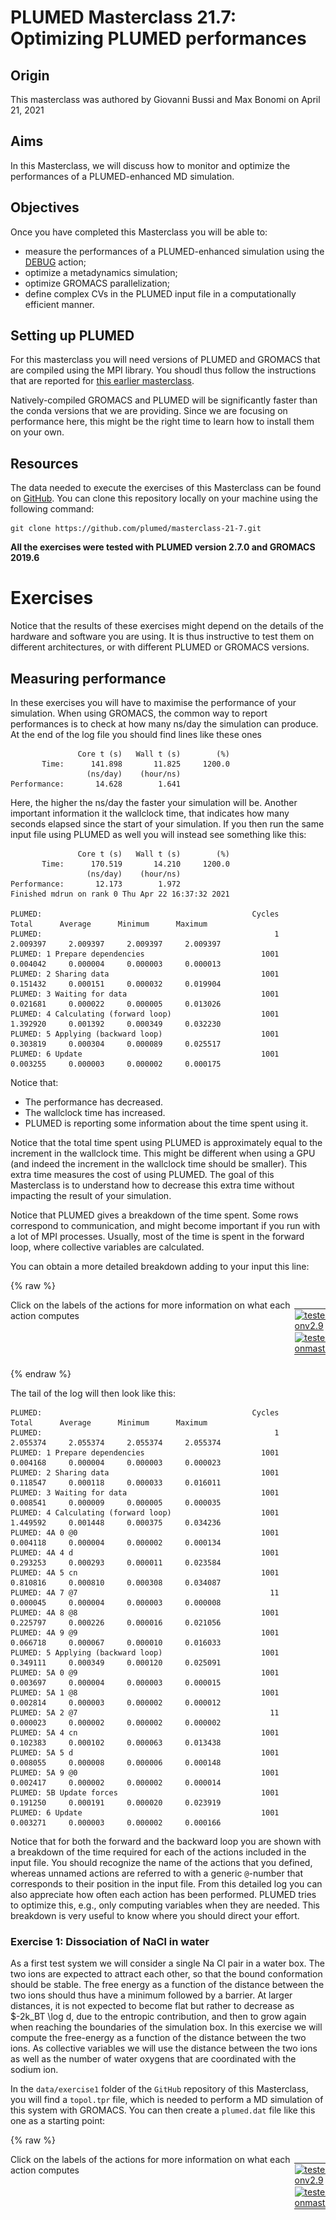 # PLUMED Masterclass 21.7: Optimizing PLUMED performances

## Origin

This masterclass was authored by Giovanni Bussi and Max Bonomi on April 21, 2021

## Aims

In this Masterclass, we will discuss how to monitor and optimize the performances of a PLUMED-enhanced MD simulation. 

## Objectives

Once you have completed this Masterclass you will be able to:

- measure the performances of a PLUMED-enhanced simulation using the [DEBUG](https://www.plumed.org/doc-v2.8/user-doc/html/_d_e_b_u_g.html) action;
- optimize a metadynamics simulation;
- optimize GROMACS parallelization;
- define complex CVs in the PLUMED input file in a computationally efficient manner.
 
## Setting up PLUMED

For this masterclass you will need versions of PLUMED and GROMACS that are compiled using the MPI library.  You shoudl thus follow the instructions that are reported for [this earlier masterclass](../../../21/005/data/NAVIGATION.html).

Natively-compiled GROMACS and PLUMED will be significantly faster than the conda versions that we are providing.  Since we are focusing on performance here, this might be the right time to learn how to install them on your own.

## Resources

The data needed to execute the exercises of this Masterclass can be found on [GitHub](https://github.com/plumed/masterclass-21-7).  You can clone this repository locally on your machine using the following command:

````
git clone https://github.com/plumed/masterclass-21-7.git
````

__All the exercises were tested with PLUMED version 2.7.0 and GROMACS 2019.6__

# Exercises

Notice that the results of these exercises might depend on the details of the hardware and software you are using.  It is thus instructive to test them on different architectures, or with different PLUMED or GROMACS versions.

## Measuring performance

In these exercises you will have to maximise the performance of your simulation. When using GROMACS, the common
way to report performances is to check at how many ns/day the simulation can produce.
At the end of the log file you should find lines like these ones

````
               Core t (s)   Wall t (s)        (%)
       Time:      141.898       11.825     1200.0
                 (ns/day)    (hour/ns)
Performance:       14.628        1.641
````

Here, the higher the ns/day the faster your simulation will be.  Another important information it the wallclock time, that indicates how many seconds elapsed since the start of your simulation.  If you then run the same input file using PLUMED as well you will instead see something like this:

````
               Core t (s)   Wall t (s)        (%)
       Time:      170.519       14.210     1200.0
                 (ns/day)    (hour/ns)
Performance:       12.173        1.972
Finished mdrun on rank 0 Thu Apr 22 16:37:32 2021

PLUMED:                                               Cycles        Total      Average      Minimum      Maximum
PLUMED:                                                    1     2.009397     2.009397     2.009397     2.009397
PLUMED: 1 Prepare dependencies                          1001     0.004042     0.000004     0.000003     0.000013
PLUMED: 2 Sharing data                                  1001     0.151432     0.000151     0.000032     0.019904
PLUMED: 3 Waiting for data                              1001     0.021681     0.000022     0.000005     0.013026
PLUMED: 4 Calculating (forward loop)                    1001     1.392920     0.001392     0.000349     0.032230
PLUMED: 5 Applying (backward loop)                      1001     0.303819     0.000304     0.000089     0.025517
PLUMED: 6 Update                                        1001     0.003255     0.000003     0.000002     0.000175 
````

Notice that:
- The performance has decreased.
- The wallclock time has increased.
- PLUMED is reporting some information about the time spent using it.

Notice that the total time spent using PLUMED is approximately equal to the increment in the wallclock time.  This might be different when using a GPU (and indeed the increment in the wallclock time should be smaller).  This extra time measures the cost of using PLUMED. The goal of this Masterclass is to understand how to decrease this extra time without impacting the result of your simulation.

Notice that PLUMED gives a breakdown of the time spent. Some rows correspond to communication, and might become important if you run with a lot of MPI processes. Usually, most of the time is spent in the forward loop, where collective variables are calculated.

You can obtain a more detailed breakdown adding to your input this line:

{% raw %}
<div style="width: 100%; float:left">
<div style="width: 90%; float:left" id="value_details_INSTRUCTIONS.md_working_1.dat"> Click on the labels of the actions for more information on what each action computes </div>
<div style="width: 10%; float:left"><table><tr><td style="padding:1px"><a href="INSTRUCTIONS.md_working_1.dat.plumed.stderr"><img src="https://img.shields.io/badge/v2.9-passing-green.svg" alt="tested onv2.9" /></a></td></tr><tr><td style="padding:1px"><a href="INSTRUCTIONS.md_working_1.dat.plumed_master.stderr"><img src="https://img.shields.io/badge/master-passing-green.svg" alt="tested onmaster" /></a></td></tr></table></div></div>
<pre style="width=97%;">
<div class="tooltip" style="color:green">DEBUG<div class="right">Set some debug options. <a href="https://www.plumed.org/doc-master/user-doc/html/_d_e_b_u_g.html" style="color:green">More details</a><i></i></div></div> <div class="tooltip">DETAILED_TIMERS<div class="right"> switch on detailed timers<i></i></div></div>
</pre>
 {% endraw %} 

The tail of the log will then look like this:

````
PLUMED:                                               Cycles        Total      Average      Minimum      Maximum
PLUMED:                                                    1     2.055374     2.055374     2.055374     2.055374
PLUMED: 1 Prepare dependencies                          1001     0.004168     0.000004     0.000003     0.000023
PLUMED: 2 Sharing data                                  1001     0.118547     0.000118     0.000033     0.016011
PLUMED: 3 Waiting for data                              1001     0.008541     0.000009     0.000005     0.000035
PLUMED: 4 Calculating (forward loop)                    1001     1.449592     0.001448     0.000375     0.034236
PLUMED: 4A 0 @0                                         1001     0.004118     0.000004     0.000002     0.000134
PLUMED: 4A 4 d                                          1001     0.293253     0.000293     0.000011     0.023584
PLUMED: 4A 5 cn                                         1001     0.810816     0.000810     0.000308     0.034087
PLUMED: 4A 7 @7                                           11     0.000045     0.000004     0.000003     0.000008
PLUMED: 4A 8 @8                                         1001     0.225797     0.000226     0.000016     0.021056
PLUMED: 4A 9 @9                                         1001     0.066718     0.000067     0.000010     0.016033
PLUMED: 5 Applying (backward loop)                      1001     0.349111     0.000349     0.000120     0.025091
PLUMED: 5A 0 @9                                         1001     0.003697     0.000004     0.000003     0.000015
PLUMED: 5A 1 @8                                         1001     0.002814     0.000003     0.000002     0.000012
PLUMED: 5A 2 @7                                           11     0.000023     0.000002     0.000002     0.000002 
PLUMED: 5A 4 cn                                         1001     0.102383     0.000102     0.000063     0.013438
PLUMED: 5A 5 d                                          1001     0.008055     0.000008     0.000006     0.000148
PLUMED: 5A 9 @0                                         1001     0.002417     0.000002     0.000002     0.000014
PLUMED: 5B Update forces                                1001     0.191250     0.000191     0.000020     0.023919
PLUMED: 6 Update                                        1001     0.003271     0.000003     0.000002     0.000166
````

Notice that for both the forward and the backward loop you are shown with a breakdown of the time required for each of the actions included in the input file. You should recognize the name of the actions that you defined, whereas unnamed actions are referred to with a generic `@`-number that corresponds to their position in the input file.  From this detailed log you can also appreciate how often each action has been performed.  PLUMED tries to optimize this, e.g., only computing variables when they are needed.  This breakdown is very useful to know where you should direct your effort.

### Exercise 1: Dissociation of NaCl in water

As a first test system we will consider a single Na Cl pair in a water box.  The two ions are expected to attract each other, so that the bound conformation should be stable.  The free energy as a function of the distance between the two ions should thus have a minimum followed by a barrier. At larger distances, it is not expected to become flat but rather to decrease as $-2k_BT \log d, due to the entropic contribution, and then to grow again when reaching the boundaries of the simulation box.  In this exercise we will compute the free-energy as a function of the distance between the two ions.  As collective variables we will use the distance between the two ions as well as the number of water oxygens that are coordinated with the sodium ion.

In the `data/exercise1` folder of the `GitHub` repository of this Masterclass, you will find a `topol.tpr` file, which is needed to perform a MD simulation of this system with GROMACS.  You can then create a `plumed.dat` file like this one as a starting point:

{% raw %}
<div style="width: 100%; float:left">
<div style="width: 90%; float:left" id="value_details_INSTRUCTIONS.md_working_2.dat"> Click on the labels of the actions for more information on what each action computes </div>
<div style="width: 10%; float:left"><table><tr><td style="padding:1px"><a href="INSTRUCTIONS.md_working_2.dat.plumed.stderr"><img src="https://img.shields.io/badge/v2.9-passing-green.svg" alt="tested onv2.9" /></a></td></tr><tr><td style="padding:1px"><a href="INSTRUCTIONS.md_working_2.dat.plumed_master.stderr"><img src="https://img.shields.io/badge/master-passing-green.svg" alt="tested onmaster" /></a></td></tr></table></div></div>
<pre style="width=97%;">
<div class="tooltip" style="color:blue"># vim:ft=plumed<div class="right">Enables syntax highlighting for PLUMED files in vim. See <a href="https://www.plumed.org/doc-master/user-doc/html/_vim_syntax.html">here for more details. </a><i></i></div></div>
<b name="INSTRUCTIONS.md_working_2.datNA" onclick='showPath("INSTRUCTIONS.md_working_2.dat","INSTRUCTIONS.md_working_2.datNA","INSTRUCTIONS.md_working_2.datNA","violet")'>NA</b><span style="display:none;" id="INSTRUCTIONS.md_working_2.datNA">The GROUP action with label <b>NA</b> calculates the following quantities:<table  align="center" frame="void" width="95%" cellpadding="5%"><tr><td width="5%"><b> Quantity </b>  </td><td width="5%"><b> Type </b>  </td><td><b> Description </b> </td></tr><tr><td width="5%">NA</td><td width="5%"><font color="violet">atoms</font></td><td>indices of atoms specified in GROUP</td></tr></table></span>: <div class="tooltip" style="color:green">GROUP<div class="right">Define a group of atoms so that a particular list of atoms can be referenced with a single label in definitions of CVs or virtual atoms. <a href="https://www.plumed.org/doc-master/user-doc/html/_g_r_o_u_p.html" style="color:green">More details</a><i></i></div></div> <div class="tooltip">ATOMS<div class="right">the numerical indexes for the set of atoms in the group<i></i></div></div>=1
<b name="INSTRUCTIONS.md_working_2.datCL" onclick='showPath("INSTRUCTIONS.md_working_2.dat","INSTRUCTIONS.md_working_2.datCL","INSTRUCTIONS.md_working_2.datCL","violet")'>CL</b><span style="display:none;" id="INSTRUCTIONS.md_working_2.datCL">The GROUP action with label <b>CL</b> calculates the following quantities:<table  align="center" frame="void" width="95%" cellpadding="5%"><tr><td width="5%"><b> Quantity </b>  </td><td width="5%"><b> Type </b>  </td><td><b> Description </b> </td></tr><tr><td width="5%">CL</td><td width="5%"><font color="violet">atoms</font></td><td>indices of atoms specified in GROUP</td></tr></table></span>: <div class="tooltip" style="color:green">GROUP<div class="right">Define a group of atoms so that a particular list of atoms can be referenced with a single label in definitions of CVs or virtual atoms. <a href="https://www.plumed.org/doc-master/user-doc/html/_g_r_o_u_p.html" style="color:green">More details</a><i></i></div></div> <div class="tooltip">ATOMS<div class="right">the numerical indexes for the set of atoms in the group<i></i></div></div>=2
<b name="INSTRUCTIONS.md_working_2.datWAT" onclick='showPath("INSTRUCTIONS.md_working_2.dat","INSTRUCTIONS.md_working_2.datWAT","INSTRUCTIONS.md_working_2.datWAT","violet")'>WAT</b><span style="display:none;" id="INSTRUCTIONS.md_working_2.datWAT">The GROUP action with label <b>WAT</b> calculates the following quantities:<table  align="center" frame="void" width="95%" cellpadding="5%"><tr><td width="5%"><b> Quantity </b>  </td><td width="5%"><b> Type </b>  </td><td><b> Description </b> </td></tr><tr><td width="5%">WAT</td><td width="5%"><font color="violet">atoms</font></td><td>indices of atoms specified in GROUP</td></tr></table></span>: <div class="tooltip" style="color:green">GROUP<div class="right">Define a group of atoms so that a particular list of atoms can be referenced with a single label in definitions of CVs or virtual atoms. <a href="https://www.plumed.org/doc-master/user-doc/html/_g_r_o_u_p.html" style="color:green">More details</a><i></i></div></div> <div class="tooltip">ATOMS<div class="right">the numerical indexes for the set of atoms in the group<i></i></div></div>=3-8544:3
<b name="INSTRUCTIONS.md_working_2.datd" onclick='showPath("INSTRUCTIONS.md_working_2.dat","INSTRUCTIONS.md_working_2.datd","INSTRUCTIONS.md_working_2.datd","black")'>d</b><span style="display:none;" id="INSTRUCTIONS.md_working_2.datd">The DISTANCE action with label <b>d</b> calculates the following quantities:<table  align="center" frame="void" width="95%" cellpadding="5%"><tr><td width="5%"><b> Quantity </b>  </td><td width="5%"><b> Type </b>  </td><td><b> Description </b> </td></tr><tr><td width="5%">d</td><td width="5%"><font color="black">scalar</font></td><td>the DISTANCE between this pair of atoms</td></tr></table></span>: <div class="tooltip" style="color:green">DISTANCE<div class="right">Calculate the distance between a pair of atoms. <a href="https://www.plumed.org/doc-master/user-doc/html/_d_i_s_t_a_n_c_e.html" style="color:green">More details</a><i></i></div></div> <div class="tooltip">ATOMS<div class="right">the pair of atom that we are calculating the distance between<i></i></div></div>=<b name="INSTRUCTIONS.md_working_2.datNA">NA</b>,<b name="INSTRUCTIONS.md_working_2.datCL">CL</b>
<span id="INSTRUCTIONS.md_working_2.datdefcn_short"><b name="INSTRUCTIONS.md_working_2.datcn" onclick='showPath("INSTRUCTIONS.md_working_2.dat","INSTRUCTIONS.md_working_2.datcn","INSTRUCTIONS.md_working_2.datcn","black")'>cn</b><span style="display:none;" id="INSTRUCTIONS.md_working_2.datcn">The COORDINATION action with label <b>cn</b> calculates the following quantities:<table  align="center" frame="void" width="95%" cellpadding="5%"><tr><td width="5%"><b> Quantity </b>  </td><td width="5%"><b> Type </b>  </td><td><b> Description </b> </td></tr><tr><td width="5%">cn</td><td width="5%"><font color="black">scalar</font></td><td>the value of the coordination</td></tr></table></span>: <div class="tooltip" style="color:green">COORDINATION<div class="right">Calculate coordination numbers. This action has <a class="toggler" href='javascript:;' onclick='toggleDisplay("INSTRUCTIONS.md_working_2.datdefcn");'>hidden defaults</a>. <a href="https://www.plumed.org/doc-master/user-doc/html/_c_o_o_r_d_i_n_a_t_i_o_n.html">More details</a><i></i></div></div> <div class="tooltip">GROUPA<div class="right">First list of atoms<i></i></div></div>=1 <div class="tooltip">GROUPB<div class="right">Second list of atoms (if empty, N*(N-1)/2 pairs in GROUPA are counted)<i></i></div></div>=<b name="INSTRUCTIONS.md_working_2.datWAT">WAT</b> <div class="tooltip">R_0<div class="right">The r_0 parameter of the switching function<i></i></div></div>=0.3
</span><span id="INSTRUCTIONS.md_working_2.datdefcn_long" style="display:none;"><b name="INSTRUCTIONS.md_working_2.datcn" onclick='showPath("INSTRUCTIONS.md_working_2.dat","INSTRUCTIONS.md_working_2.datcn","INSTRUCTIONS.md_working_2.datcn","black")'>cn</b>: <div class="tooltip" style="color:green">COORDINATION<div class="right">Calculate coordination numbers. This action uses the <a class="toggler" href='javascript:;' onclick='toggleDisplay("INSTRUCTIONS.md_working_2.datdefcn");'>defaults shown here</a>. <a href="https://www.plumed.org/doc-master/user-doc/html/_c_o_o_r_d_i_n_a_t_i_o_n.html">More details</a><i></i></div></div> <div class="tooltip">GROUPA<div class="right">First list of atoms<i></i></div></div>=1 <div class="tooltip">GROUPB<div class="right">Second list of atoms (if empty, N*(N-1)/2 pairs in GROUPA are counted)<i></i></div></div>=<b name="INSTRUCTIONS.md_working_2.datWAT">WAT</b> <div class="tooltip">R_0<div class="right">The r_0 parameter of the switching function<i></i></div></div>=0.3  <div class="tooltip">D_0<div class="right"> The d_0 parameter of the switching function<i></i></div></div>=0.0 <div class="tooltip">NN<div class="right"> The n parameter of the switching function <i></i></div></div>=6 <div class="tooltip">MM<div class="right"> The m parameter of the switching function; 0 implies 2*NN<i></i></div></div>=0
</span><div class="tooltip" style="color:green">PRINT<div class="right">Print quantities to a file. <a href="https://www.plumed.org/doc-master/user-doc/html/_p_r_i_n_t.html" style="color:green">More details</a><i></i></div></div> <div class="tooltip">ARG<div class="right">the labels of the values that you would like to print to the file<i></i></div></div>=<b name="INSTRUCTIONS.md_working_2.datd">d</b>,<b name="INSTRUCTIONS.md_working_2.datcn">cn</b> <div class="tooltip">STRIDE<div class="right"> the frequency with which the quantities of interest should be output<i></i></div></div>=100 <div class="tooltip">FILE<div class="right">the name of the file on which to output these quantities<i></i></div></div>=COLVAR
<span style="display:none;" id="INSTRUCTIONS.md_working_2.dat">The PRINT action with label <b></b> calculates something</span><div class="tooltip" style="color:green">METAD<div class="right">Used to performed metadynamics on one or more collective variables. <a href="https://www.plumed.org/doc-master/user-doc/html/_m_e_t_a_d.html" style="color:green">More details</a><i></i></div></div> <div class="tooltip">ARG<div class="right">the labels of the scalars on which the bias will act<i></i></div></div>=<b name="INSTRUCTIONS.md_working_2.datd">d</b>,<b name="INSTRUCTIONS.md_working_2.datcn">cn</b> <div class="tooltip">SIGMA<div class="right">the widths of the Gaussian hills<i></i></div></div>=0.05,0.1 <div class="tooltip">HEIGHT<div class="right">the heights of the Gaussian hills<i></i></div></div>=0.1 <div class="tooltip">PACE<div class="right">the frequency for hill addition<i></i></div></div>=10 <div class="tooltip">BIASFACTOR<div class="right">use well tempered metadynamics and use this bias factor<i></i></div></div>=5
</pre>
 {% endraw %} 

As usual, you can run a simulation with the following command

````
gmx_mpi mdrun -plumed plumed.dat -nsteps 100000
````

For the first three points, you can run relatively short simulations, so choose nsteps based on what you can quickly test on your machine. For the fourth point instead you will need to reach convergence.  A time on the order of a ns should be more the sufficient.

### Exercise 1a: Optimizing the calculation of a metadynamics bias

For this first point, we will focus on the calculation and update of the metadynamics bias.  We will try to have a simulation that runs faster without changing significantly the result.  Check the manual of [METAD](https://www.plumed.org/doc-v2.8/user-doc/html/_m_e_t_a_d.html) and find out how to speed up this calculation.
A few hints:

- What matters is the deposition rate (that is: height/pace). Increasing the pace and height by the same factor should not change the result significantly.
- Grids will make calculation faster (especially for long runs) but update slower.

Notice that these changes are not expected to impact the convergence of the algorithm.  Thus, you do not need a converged simulation to measure the impact on performances.

### Exercise 1b: Optimizing the calculation of a coordination number

For this second point, we will focus on the calculation of one of the two biased collective variables, namely the coordination of the Na ion with water oxygens.  We will try to have a simulation that runs faster without changing significantly the result.  Check the manual of [COORDINATION](https://www.plumed.org/doc-v2.8/user-doc/html/_c_o_o_r_d_i_n_a_t_i_o_n.html) and find out how to speed up this calculation.  A few hints:

- Neighbor lists might help, but be very careful with parameters.
- Starting with PLUMED v2.7 the construction of neighbor lists is parallelized.  Performances might thus be very different if you test your input with PLUMED v2.6 or earlier.

Notice that these changes are not expected to impact the convergence of the algorithm.  Thus, you do not need a converged simulation to measure the impact on performances.

### Exercise 1c: Optimizing GROMACS parallelization

For this third point, we will try to make sure that GROMACS runs at its maximum speed.  For this you will have to check GROMACS manual.  A few hints:

- Based on the number of processors in your computer, play with the number of OpenMP threads and of MPI processes.
- Check if the `-pin on` option improves performances.

Notice that these changes are not expected to impact the convergence of the algorithm.  Thus, you do not need a converged simulation to measure the impact on performances.

### Exercise 1d: Optimizing metadynamics parameters

We will now make modifications to the algorithm so as to be able to arrive to the same result running a shorter simulation. Try to play with [METAD](https://www.plumed.org/doc-v2.8/user-doc/html/_m_e_t_a_d.html) parameters and see if you can improve them. A few hints:

- Changing hills width might affect that speed at which you fill free-energy basins.
- Limiting the domain of the collective variables that you explore might help, if you can predict what happens
  in the portion of the domain that the simulation does not explore.
- You can even try to reduce the number of CVs.

Notice that these changes are expected to impact the convergence of the algorithm.  Thus, you do not need a converged simulation to measure the impact on performances, and you have to make sure that the statistical accuracy is comparable.

### Exercise 1e: Computing the binding free energy

As a final step, analyze the simulations performed so far to compute the standard binding free energy between the two species. Notice that even though this is defined at 1M concentration, the calculations that you are running are actually at infinite dilution.

### Exercise 2: Folding of the C-terminal domain (CTD) of the RfaH virulence factor

In this exercise, we will work with the C-terminal domain (CTD) of the RfaH virulence factor from _Escherichia coli_ that was introduced in the fourth exercise of [this lesson](../../../21/004/data/NAVIGATION.html).  This part of the system, which we refer to as RfaH-CTD, undergoes a dramatic conformational transformation from β-barrel to α-helical, which is stabilized by the N-terminal domain of the RfaH virulence factor.  This transition is illustrated in the following figure: 

![Structural transformation of the RfaH-CTD. Domain dissociation is triggered upon binding of the NTD (gray) to its target ops (operon polarity suppressor) element DNA, relieving the autoinhibited state and allowing the transformation of the CTD (colored) from an α-helical hairpin (A) towards a five-stranded β-barrel (B). Note that the NTD and CTD are connected by a linker that does not order within the crystals and therefore is not shown in the figure.](figures/RfaH-CTD.png)

RfaH-CTD  is simulated using a simplified, structure-based potential, called [SMOG](https://smog-server.org).  The SMOG energy function has been designed to have two local minima corresponding to the β-barrel and α-helical states of RfaH-CTD.  To achieve this goal, the SMOG energy function promotes native contacts, i.e. interactions that are present in the native structure(s).  When using structure-based force fields, a function of the coordinates that is correlated with the energy of the system, such as the total number of native contacts, has been shown to be a good CV for enhanced-sampling simulations. Unfortunately, these types of CVs often involve a large number of atoms and are therefore computationally expensive to calculate at every step of the simulation. In this exercise, we will learn how to write and optimize these types of CVs.

In the `data/exercise2` folder of the [GitHub](https://github.com/plumed/masterclass-21-7) repository of this Masterclass, you will find:

- two PDB files of RfaH-CTD in the β-barrel (`stateA.pdb`) and α-helical (`stateB.pdb`) states;
- a `topol.tpr` file, which is needed to perform a MD simulation of this system with GROMACS;
- a template PLUMED input file (`plumed.dat`) to perform a metadynamics simulation using the total number of native contacts as CV.
  These contacts are defined using only the β-barrel conformation, which is the most populated state in the conditions we are simulating.

The provided PLUMED input file looks as follows:

{% raw %}
<div style="width: 100%; float:left">
<div style="width: 90%; float:left" id="value_details_work/plumed_ex1.dat"> Click on the labels of the actions for more information on what each action computes </div>
<div style="width: 10%; float:left"><table><tr><td style="padding:1px"><a href="work/plumed_ex1.dat.plumed.stderr"><img src="https://img.shields.io/badge/v2.9-passing-green.svg" alt="tested onv2.9" /></a></td></tr><tr><td style="padding:1px"><a href="work/plumed_ex1.dat.plumed_master.stderr"><img src="https://img.shields.io/badge/master-passing-green.svg" alt="tested onmaster" /></a></td></tr><tr><td style="padding:0px"><img class="toggler" src="https://img.shields.io/badge/master-incomplete-yellow.svg" alt="tested on master" onmouseup='toggleDisplay("work/plumed_ex1.dat")' onmousedown='toggleDisplay("work/plumed_ex1.dat")'/></td></tr>
</table></div></div>
<div id="work/plumed_ex1.dat_short">
<pre style="width=97%;">
<span style="color:blue" class="comment"># reconstruct molecule</span>
<div class="tooltip" style="color:green">WHOLEMOLECULES<div class="right">This action is used to rebuild molecules that can become split by the periodic boundary conditions. <a href="https://www.plumed.org/doc-master/user-doc/html/_w_h_o_l_e_m_o_l_e_c_u_l_e_s.html" style="color:green">More details</a><i></i></div></div> <div class="tooltip">ENTITY0<div class="right">the atoms that make up a molecule that you wish to align<i></i></div></div>=1-330
<br/><span style="color:blue" class="comment"># CA-RMSDs from the two reference conformations</span>
<span style="color:blue" class="comment"># useful for monitoring the distance from the two metastable states</span>
<span style="display:none;" id="work/plumed_ex1.dat">The WHOLEMOLECULES action with label <b></b> calculates something</span><b name="work/plumed_ex1.datrmsd_A" onclick='showPath("work/plumed_ex1.dat","work/plumed_ex1.datrmsd_A","work/plumed_ex1.datrmsd_A","brown")'>rmsd_A</b>: <div class="tooltip" style="color:green">RMSD<div class="right">Calculate the RMSD with respect to a reference structure. <a href="https://www.plumed.org/doc-master/user-doc/html/_r_m_s_d.html" style="color:green">More details</a><i></i></div></div> <div class="tooltip">REFERENCE<div class="right">a file in pdb format containing the reference structure and the atoms involved in the CV<i></i></div></div>=stateA.pdb <div class="tooltip">TYPE<div class="right"> the manner in which RMSD alignment is performed<i></i></div></div>=OPTIMAL <div class="tooltip">NOPBC<div class="right"> ignore the periodic boundary conditions when calculating distances<i></i></div></div>
<span style="display:none;" id="work/plumed_ex1.datrmsd_A">The RMSD action with label <b>rmsd_A</b> calculates the following quantities:<table  align="center" frame="void" width="95%" cellpadding="5%"><tr><td width="5%"><b> Quantity </b>  </td><td><b> Description </b> </td></tr><tr><td width="5%">rmsd_A.value</td><td>the RMSD distance between the instaneous structure and the reference structure/s that were input</td></tr></table></span><b name="work/plumed_ex1.datrmsd_B" onclick='showPath("work/plumed_ex1.dat","work/plumed_ex1.datrmsd_B","work/plumed_ex1.datrmsd_B","brown")'>rmsd_B</b>: <div class="tooltip" style="color:green">RMSD<div class="right">Calculate the RMSD with respect to a reference structure. <a href="https://www.plumed.org/doc-master/user-doc/html/_r_m_s_d.html" style="color:green">More details</a><i></i></div></div> <div class="tooltip">REFERENCE<div class="right">a file in pdb format containing the reference structure and the atoms involved in the CV<i></i></div></div>=stateB.pdb <div class="tooltip">TYPE<div class="right"> the manner in which RMSD alignment is performed<i></i></div></div>=OPTIMAL <div class="tooltip">NOPBC<div class="right"> ignore the periodic boundary conditions when calculating distances<i></i></div></div>
<br/><span style="color:blue" class="comment"># list of 379 distances between atoms that are closer</span>
<span style="color:blue" class="comment"># than 0.6 nm in the reference PDB file (stateA.pdb, β-barrel state)</span>
<span style="display:none;" id="work/plumed_ex1.datrmsd_B">The RMSD action with label <b>rmsd_B</b> calculates the following quantities:<table  align="center" frame="void" width="95%" cellpadding="5%"><tr><td width="5%"><b> Quantity </b>  </td><td><b> Description </b> </td></tr><tr><td width="5%">rmsd_B.value</td><td>the RMSD distance between the instaneous structure and the reference structure/s that were input</td></tr></table></span><b name="work/plumed_ex1.datd1" onclick='showPath("work/plumed_ex1.dat","work/plumed_ex1.datd1","work/plumed_ex1.datd1","brown")'>d1</b>: <div class="tooltip" style="color:green">DISTANCE<div class="right">Calculate the distance between a pair of atoms. <a href="https://www.plumed.org/doc-master/user-doc/html/_d_i_s_t_a_n_c_e.html" style="color:green">More details</a><i></i></div></div> <div class="tooltip">ATOMS<div class="right">the pair of atom that we are calculating the distance between<i></i></div></div>=1,110 <div class="tooltip">NOPBC<div class="right"> ignore the periodic boundary conditions when calculating distances<i></i></div></div>
<span style="display:none;" id="work/plumed_ex1.datd1">The DISTANCE action with label <b>d1</b> calculates the following quantities:<table  align="center" frame="void" width="95%" cellpadding="5%"><tr><td width="5%"><b> Quantity </b>  </td><td><b> Description </b> </td></tr><tr><td width="5%">d1.value</td><td>the DISTANCE between this pair of atoms</td></tr></table></span><b name="work/plumed_ex1.datd2" onclick='showPath("work/plumed_ex1.dat","work/plumed_ex1.datd2","work/plumed_ex1.datd2","brown")'>d2</b>: <div class="tooltip" style="color:green">DISTANCE<div class="right">Calculate the distance between a pair of atoms. <a href="https://www.plumed.org/doc-master/user-doc/html/_d_i_s_t_a_n_c_e.html" style="color:green">More details</a><i></i></div></div> <div class="tooltip">ATOMS<div class="right">the pair of atom that we are calculating the distance between<i></i></div></div>=1,115 <div class="tooltip">NOPBC<div class="right"> ignore the periodic boundary conditions when calculating distances<i></i></div></div>
<span style="color:blue" class="comment"># __FILL__</span>
<span style="display:none;" id="work/plumed_ex1.datd2">The DISTANCE action with label <b>d2</b> calculates the following quantities:<table  align="center" frame="void" width="95%" cellpadding="5%"><tr><td width="5%"><b> Quantity </b>  </td><td><b> Description </b> </td></tr><tr><td width="5%">d2.value</td><td>the DISTANCE between this pair of atoms</td></tr></table></span><b name="work/plumed_ex1.datd379" onclick='showPath("work/plumed_ex1.dat","work/plumed_ex1.datd379","work/plumed_ex1.datd379","brown")'>d379</b>: <div class="tooltip" style="color:green">DISTANCE<div class="right">Calculate the distance between a pair of atoms. <a href="https://www.plumed.org/doc-master/user-doc/html/_d_i_s_t_a_n_c_e.html" style="color:green">More details</a><i></i></div></div> <div class="tooltip">ATOMS<div class="right">the pair of atom that we are calculating the distance between<i></i></div></div>=239,265 <div class="tooltip">NOPBC<div class="right"> ignore the periodic boundary conditions when calculating distances<i></i></div></div>
<br/><span style="color:blue" class="comment"># list of 379 switching functions to define a contact from the distance between two atoms</span>
<span style="display:none;" id="work/plumed_ex1.datd379">The DISTANCE action with label <b>d379</b> calculates the following quantities:<table  align="center" frame="void" width="95%" cellpadding="5%"><tr><td width="5%"><b> Quantity </b>  </td><td><b> Description </b> </td></tr><tr><td width="5%">d379.value</td><td>the DISTANCE between this pair of atoms</td></tr></table></span><b name="work/plumed_ex1.datc1" onclick='showPath("work/plumed_ex1.dat","work/plumed_ex1.datc1","work/plumed_ex1.datc1","brown")'>c1</b>: <div class="tooltip" style="color:green">CUSTOM<div class="right">Calculate a combination of variables using a custom expression. <a href="https://www.plumed.org/doc-master/user-doc/html/_c_u_s_t_o_m.html" style="color:green">More details</a><i></i></div></div> <div class="tooltip">FUNC<div class="right">the function you wish to evaluate<i></i></div></div>=1-erf(x^4 <div class="tooltip">ARG<div class="right">the values input to this function<i></i></div></div>=<b name="work/plumed_ex1.datd1">d1</b> <div class="tooltip">PERIODIC<div class="right">if the output of your function is periodic then you should specify the periodicity of the function<i></i></div></div>=NO
<span style="display:none;" id="work/plumed_ex1.datc1">The CUSTOM action with label <b>c1</b> calculates the following quantities:<table  align="center" frame="void" width="95%" cellpadding="5%"><tr><td width="5%"><b> Quantity </b>  </td><td><b> Description </b> </td></tr><tr><td width="5%">c1.value</td><td>an arbitrary function</td></tr></table></span><b name="work/plumed_ex1.datc2" onclick='showPath("work/plumed_ex1.dat","work/plumed_ex1.datc2","work/plumed_ex1.datc2","brown")'>c2</b>: <div class="tooltip" style="color:green">CUSTOM<div class="right">Calculate a combination of variables using a custom expression. <a href="https://www.plumed.org/doc-master/user-doc/html/_c_u_s_t_o_m.html" style="color:green">More details</a><i></i></div></div> <div class="tooltip">FUNC<div class="right">the function you wish to evaluate<i></i></div></div>=1-erf(x^4 <div class="tooltip">ARG<div class="right">the values input to this function<i></i></div></div>=<b name="work/plumed_ex1.datd2">d2</b> <div class="tooltip">PERIODIC<div class="right">if the output of your function is periodic then you should specify the periodicity of the function<i></i></div></div>=NO
<span style="color:blue" class="comment"># __FILL__</span>
<span style="display:none;" id="work/plumed_ex1.datc2">The CUSTOM action with label <b>c2</b> calculates the following quantities:<table  align="center" frame="void" width="95%" cellpadding="5%"><tr><td width="5%"><b> Quantity </b>  </td><td><b> Description </b> </td></tr><tr><td width="5%">c2.value</td><td>an arbitrary function</td></tr></table></span><b name="work/plumed_ex1.datc379" onclick='showPath("work/plumed_ex1.dat","work/plumed_ex1.datc379","work/plumed_ex1.datc379","brown")'>c379</b>: <div class="tooltip" style="color:green">CUSTOM<div class="right">Calculate a combination of variables using a custom expression. <a href="https://www.plumed.org/doc-master/user-doc/html/_c_u_s_t_o_m.html" style="color:green">More details</a><i></i></div></div> <div class="tooltip">FUNC<div class="right">the function you wish to evaluate<i></i></div></div>=1-erf(x^4 <div class="tooltip">ARG<div class="right">the values input to this function<i></i></div></div>=<b name="work/plumed_ex1.datd379">d379</b> <div class="tooltip">PERIODIC<div class="right">if the output of your function is periodic then you should specify the periodicity of the function<i></i></div></div>=NO
<br/><span style="color:blue" class="comment"># sum of switching functions = total number of contacts</span>
<span style="display:none;" id="work/plumed_ex1.datc379">The CUSTOM action with label <b>c379</b> calculates the following quantities:<table  align="center" frame="void" width="95%" cellpadding="5%"><tr><td width="5%"><b> Quantity </b>  </td><td><b> Description </b> </td></tr><tr><td width="5%">c379.value</td><td>an arbitrary function</td></tr></table></span><b name="work/plumed_ex1.datcv" onclick='showPath("work/plumed_ex1.dat","work/plumed_ex1.datcv","work/plumed_ex1.datcv","brown")'>cv</b>: <div class="tooltip" style="color:green">COMBINE<div class="right">Calculate a polynomial combination of a set of other variables. <a href="https://www.plumed.org/doc-master/user-doc/html/_c_o_m_b_i_n_e.html" style="color:green">More details</a><i></i></div></div> <div class="tooltip">ARG<div class="right">the values input to this function<i></i></div></div>=<b name="work/plumed_ex1.datc1">c1</b>,<b name="work/plumed_ex1.datc2">c2</b>,c3,c4,c5,c6,c7,c8,c9,c10,c11,c12,c13,c14,c15,c16,c17,c18,c19,c20,c21,c22,c23,c24,c25,c26,c27,c28,c29,c30,c31,c32,c33,c34,c35,c36,c37,c38,c39,c40,c41,c42,c43,c44,c45,c46,c47,c48,c49,c50,c51,c52,c53,c54,c55,c56,c57,c58,c59,c60,c61,c62,c63,c64,c65,c66,c67,c68,c69,c70,c71,c72,c73,c74,c75,c76,c77,c78,c79,c80,c81,c82,c83,c84,c85,c86,c87,c88,c89,c90,c91,c92,c93,c94,c95,c96,c97,c98,c99,c100,c101,c102,c103,c104,c105,c106,c107,c108,c109,c110,c111,c112,c113,c114,c115,c116,c117,c118,c119,c120,c121,c122,c123,c124,c125,c126,c127,c128,c129,c130,c131,c132,c133,c134,c135,c136,c137,c138,c139,c140,c141,c142,c143,c144,c145,c146,c147,c148,c149,c150,c151,c152,c153,c154,c155,c156,c157,c158,c159,c160,c161,c162,c163,c164,c165,c166,c167,c168,c169,c170,c171,c172,c173,c174,c175,c176,c177,c178,c179,c180,c181,c182,c183,c184,c185,c186,c187,c188,c189,c190,c191,c192,c193,c194,c195,c196,c197,c198,c199,c200,c201,c202,c203,c204,c205,c206,c207,c208,c209,c210,c211,c212,c213,c214,c215,c216,c217,c218,c219,c220,c221,c222,c223,c224,c225,c226,c227,c228,c229,c230,c231,c232,c233,c234,c235,c236,c237,c238,c239,c240,c241,c242,c243,c244,c245,c246,c247,c248,c249,c250,c251,c252,c253,c254,c255,c256,c257,c258,c259,c260,c261,c262,c263,c264,c265,c266,c267,c268,c269,c270,c271,c272,c273,c274,c275,c276,c277,c278,c279,c280,c281,c282,c283,c284,c285,c286,c287,c288,c289,c290,c291,c292,c293,c294,c295,c296,c297,c298,c299,c300,c301,c302,c303,c304,c305,c306,c307,c308,c309,c310,c311,c312,c313,c314,c315,c316,c317,c318,c319,c320,c321,c322,c323,c324,c325,c326,c327,c328,c329,c330,c331,c332,c333,c334,c335,c336,c337,c338,c339,c340,c341,c342,c343,c344,c345,c346,c347,c348,c349,c350,c351,c352,c353,c354,c355,c356,c357,c358,c359,c360,c361,c362,c363,c364,c365,c366,c367,c368,c369,c370,c371,c372,c373,c374,c375,c376,c377,c378,<b name="work/plumed_ex1.datc379">c379</b> <div class="tooltip">PERIODIC<div class="right">if the output of your function is periodic then you should specify the periodicity of the function<i></i></div></div>=NO
<br/><span style="color:blue" class="comment"># metadynamics using &quot;cv&quot;</span>
<span style="display:none;" id="work/plumed_ex1.datcv">The COMBINE action with label <b>cv</b> calculates the following quantities:<table  align="center" frame="void" width="95%" cellpadding="5%"><tr><td width="5%"><b> Quantity </b>  </td><td><b> Description </b> </td></tr><tr><td width="5%">cv.value</td><td>a linear compbination</td></tr></table></span><b name="work/plumed_ex1.datmetad" onclick='showPath("work/plumed_ex1.dat","work/plumed_ex1.datmetad","work/plumed_ex1.datmetad","brown")'>metad</b>: <div class="tooltip" style="color:green">METAD<div class="right">Used to performed metadynamics on one or more collective variables. <a href="https://www.plumed.org/doc-master/user-doc/html/_m_e_t_a_d.html" style="color:green">More details</a><i></i></div></div> <div class="tooltip">ARG<div class="right">the labels of the scalars on which the bias will act<i></i></div></div>=<b name="work/plumed_ex1.datcv">cv</b> ...
 <span style="color:blue" class="comment"># Deposit a Gaussian every 500 time steps, with initial height </span>
 <span style="color:blue" class="comment"># equal to 1.2 kJ/mol and bias factor equal to 60</span>
 <div class="tooltip">PACE<div class="right">the frequency for hill addition<i></i></div></div>=500 <div class="tooltip">HEIGHT<div class="right">the heights of the Gaussian hills<i></i></div></div>=1.2 <div class="tooltip">BIASFACTOR<div class="right">use well tempered metadynamics and use this bias factor<i></i></div></div>=60 
 <span style="color:blue" class="comment"># Gaussian width (sigma) based on the CV fluctuations in unbiased run </span>
 <div class="tooltip">SIGMA<div class="right">the widths of the Gaussian hills<i></i></div></div>=10.0
 <span style="color:blue" class="comment"># Gaussians will be written to file</span>
 <div class="tooltip">FILE<div class="right"> a file in which the list of added hills is stored<i></i></div></div>=HILLS
...
<br/><span style="color:blue" class="comment"># print useful stuff</span>
<span style="display:none;" id="work/plumed_ex1.datmetad">The METAD action with label <b>metad</b> calculates the following quantities:<table  align="center" frame="void" width="95%" cellpadding="5%"><tr><td width="5%"><b> Quantity </b>  </td><td><b> Description </b> </td></tr><tr><td width="5%">metad.bias</td><td>the instantaneous value of the bias potential</td></tr></table></span><div class="tooltip" style="color:green">PRINT<div class="right">Print quantities to a file. <a href="https://www.plumed.org/doc-master/user-doc/html/_p_r_i_n_t.html" style="color:green">More details</a><i></i></div></div> <div class="tooltip">ARG<div class="right">the labels of the values that you would like to print to the file<i></i></div></div>=<b name="work/plumed_ex1.datcv">cv</b>,<b name="work/plumed_ex1.datrmsd_A">rmsd_A</b>,<b name="work/plumed_ex1.datrmsd_B">rmsd_B</b>,<b name="work/plumed_ex1.datmetad">metad.bias</b> <div class="tooltip">STRIDE<div class="right"> the frequency with which the quantities of interest should be output<i></i></div></div>=500 <div class="tooltip">FILE<div class="right">the name of the file on which to output these quantities<i></i></div></div>=COLVAR
</pre></div>
<div style="display:none;" id="work/plumed_ex1.dat_long"><pre style="width=97%;">
<span style="color:blue" class="comment"># reconstruct molecule</span>
<div class="tooltip" style="color:green">WHOLEMOLECULES<div class="right">This action is used to rebuild molecules that can become split by the periodic boundary conditions. <a href="https://www.plumed.org/doc-master/user-doc/html/_w_h_o_l_e_m_o_l_e_c_u_l_e_s.html" style="color:green">More details</a><i></i></div></div> <div class="tooltip">ENTITY0<div class="right">the atoms that make up a molecule that you wish to align<i></i></div></div>=1-330
<br/><span style="color:blue" class="comment"># CA-RMSDs from the two reference conformations</span>
<span style="display:none;" id="work/plumed_ex1.dat_sol">The WHOLEMOLECULES action with label <b></b> calculates something</span><b name="work/plumed_ex1.dat_solrmsd_A" onclick='showPath("work/plumed_ex1.dat","work/plumed_ex1.dat_solrmsd_A","work/plumed_ex1.dat_solrmsd_A","brown")'>rmsd_A</b>: <div class="tooltip" style="color:green">RMSD<div class="right">Calculate the RMSD with respect to a reference structure. <a href="https://www.plumed.org/doc-master/user-doc/html/_r_m_s_d.html" style="color:green">More details</a><i></i></div></div> <div class="tooltip">REFERENCE<div class="right">a file in pdb format containing the reference structure and the atoms involved in the CV<i></i></div></div>=<b name="work/plumed_ex1.dat_sol">../data/exercise2/stateA.pdb</b> <div class="tooltip">TYPE<div class="right"> the manner in which RMSD alignment is performed<i></i></div></div>=OPTIMAL <div class="tooltip">NOPBC<div class="right"> ignore the periodic boundary conditions when calculating distances<i></i></div></div>
<span style="display:none;" id="work/plumed_ex1.dat_solrmsd_A">The RMSD action with label <b>rmsd_A</b> calculates the following quantities:<table  align="center" frame="void" width="95%" cellpadding="5%"><tr><td width="5%"><b> Quantity </b>  </td><td><b> Description </b> </td></tr><tr><td width="5%">rmsd_A.value</td><td>the RMSD distance between the instaneous structure and the reference structure/s that were input</td></tr></table></span><b name="work/plumed_ex1.dat_solrmsd_B" onclick='showPath("work/plumed_ex1.dat","work/plumed_ex1.dat_solrmsd_B","work/plumed_ex1.dat_solrmsd_B","brown")'>rmsd_B</b>: <div class="tooltip" style="color:green">RMSD<div class="right">Calculate the RMSD with respect to a reference structure. <a href="https://www.plumed.org/doc-master/user-doc/html/_r_m_s_d.html" style="color:green">More details</a><i></i></div></div> <div class="tooltip">REFERENCE<div class="right">a file in pdb format containing the reference structure and the atoms involved in the CV<i></i></div></div>=<b name="work/plumed_ex1.dat_sol">../data/exercise2/stateB.pdb</b> <div class="tooltip">TYPE<div class="right"> the manner in which RMSD alignment is performed<i></i></div></div>=OPTIMAL <div class="tooltip">NOPBC<div class="right"> ignore the periodic boundary conditions when calculating distances<i></i></div></div>
<br/><span style="display:none;" id="work/plumed_ex1.dat_solrmsd_B">The RMSD action with label <b>rmsd_B</b> calculates the following quantities:<table  align="center" frame="void" width="95%" cellpadding="5%"><tr><td width="5%"><b> Quantity </b>  </td><td><b> Description </b> </td></tr><tr><td width="5%">rmsd_B.value</td><td>the RMSD distance between the instaneous structure and the reference structure/s that were input</td></tr></table></span><b name="work/plumed_ex1.dat_solcv" onclick='showPath("work/plumed_ex1.dat","work/plumed_ex1.dat_solcv","work/plumed_ex1.dat_solcv","brown")'>cv</b>: <div class="tooltip" style="color:green">COORDINATION<div class="right">Calculate coordination numbers. <a href="https://www.plumed.org/doc-master/user-doc/html/_c_o_o_r_d_i_n_a_t_i_o_n.html" style="color:green">More details</a><i></i></div></div> <div class="tooltip">NOPBC<div class="right"> ignore the periodic boundary conditions when calculating distances<i></i></div></div> <div class="tooltip">GROUPA<div class="right">First list of atoms<i></i></div></div>=1,1,1,2,2,2,2,2,3,3,3,3,4,5,5,6,9,10,10,10,10,13,13,13,13,13,13,13,14,14,14,14,14,14,14,14,14,16,16,16,16,16,18,18,18,18,19,21,22,22,22,22,22,22,24,25,25,25,27,27,27,27,27,27,27,27,28,28,28,28,29,29,29,29,29,29,29,30,30,30,30,30,30,30,30,30,30,32,32,32,32,32,32,34,34,34,38,39,41,41,41,47,47,47,48,48,48,52,52,57,57,60,62,62,63,63,63,66,68,68,68,68,83,84,84,84,84,84,84,89,89,89,93,95,98,101,101,101,101,101,101,103,103,104,104,104,104,104,104,104,105,107,107,107,107,107,108,109,109,110,111,111,114,114,114,114,114,114,114,116,116,116,116,119,119,119,120,120,120,120,120,126,126,126,126,128,128,129,129,129,129,129,129,129,130,130,130,130,130,130,130,130,133,133,133,133,133,135,140,141,141,141,141,141,144,144,144,144,145,145,145,145,149,149,149,149,151,151,153,153,153,153,153,153,154,154,154,158,160,160,160,160,162,166,166,166,169,169,169,174,174,174,174,174,174,174,176,176,176,176,176,178,178,178,178,180,180,180,184,186,186,186,186,188,188,188,189,189,189,191,191,191,191,191,191,193,193,193,193,195,195,196,197,197,197,197,197,200,200,200,200,200,202,202,202,204,204,204,204,204,205,205,207,207,207,207,207,209,209,209,209,210,211,212,212,212,212,212,212,212,212,213,213,213,213,216,216,216,216,218,218,218,220,220,220,220,220,220,220,221,221,221,223,223,223,223,223,223,225,225,225,226,226,232,232,232,232,232,235,235,235,236,236,236,236,237,239,239,239 <div class="tooltip">GROUPB<div class="right">Second list of atoms (if empty, N*(N-1)/2 pairs in GROUPA are counted)<i></i></div></div>=110,115,122,106,108,110,112,115,95,96,98,102,112,95,98,112,123,95,102,106,115,106,108,112,115,123,203,205,92,102,103,104,106,113,202,205,208,92,94,96,102,106,82,92,94,96,96,78,79,80,92,94,96,99,205,78,82,92,60,68,70,72,78,82,84,92,60,68,70,311,82,92,102,104,205,310,311,60,68,82,84,92,104,221,309,310,311,68,70,72,78,82,92,70,72,75,71,73,72,74,75,58,71,74,70,71,72,69,71,86,87,221,218,221,236,237,279,295,82,84,93,221,229,217,218,219,221,229,231,229,231,237,229,229,229,215,217,219,224,229,231,215,224,202,204,208,215,217,219,220,203,201,202,208,210,215,202,210,213,210,213,215,133,199,201,203,208,210,215,199,201,203,204,192,199,201,188,203,204,205,327,194,199,201,208,286,287,194,196,197,199,206,284,300,199,208,210,212,213,285,286,287,192,194,196,197,199,196,199,187,192,194,195,196,185,187,192,195,185,187,189,199,185,187,195,196,195,196,170,175,176,177,185,195,177,179,182,177,175,177,186,328,189,189,327,328,186,188,328,313,315,316,317,323,325,328,313,315,317,323,328,315,317,319,323,317,319,320,328,303,313,315,323,310,313,315,323,327,328,300,302,303,307,310,313,300,302,307,310,302,303,303,284,291,301,302,303,300,302,307,310,313,300,307,310,300,302,307,310,313,310,313,281,283,291,300,310,281,283,285,291,287,267,267,270,274,281,283,285,287,288,267,270,287,288,274,278,281,291,278,279,281,278,279,281,283,291,293,300,278,279,293,264,266,274,277,278,281,266,267,268,268,271,266,268,274,277,278,266,274,278,274,277,278,279,279,256,258,265 <div class="tooltip">PAIR<div class="right"> Pair only 1st element of the 1st group with 1st element in the second, etc<i></i></div></div> <div class="tooltip">SWITCH<div class="right">This keyword is used if you want to employ an alternative to the continuous switching function defined above<i></i></div></div>={CUSTOM FUNC=1-erf(x^4) R_0=1.0}
<br/><span style="color:blue" class="comment"># metadynamics parameters</span>
<span style="display:none;" id="work/plumed_ex1.dat_solcv">The COORDINATION action with label <b>cv</b> calculates the following quantities:<table  align="center" frame="void" width="95%" cellpadding="5%"><tr><td width="5%"><b> Quantity </b>  </td><td><b> Description </b> </td></tr><tr><td width="5%">cv.value</td><td>the value of the coordination</td></tr></table></span><b name="work/plumed_ex1.dat_solmetad" onclick='showPath("work/plumed_ex1.dat","work/plumed_ex1.dat_solmetad","work/plumed_ex1.dat_solmetad","brown")'>metad</b>: <div class="tooltip" style="color:green">METAD<div class="right">Used to performed metadynamics on one or more collective variables. <a href="https://www.plumed.org/doc-master/user-doc/html/_m_e_t_a_d.html" style="color:green">More details</a><i></i></div></div> <div class="tooltip">ARG<div class="right">the labels of the scalars on which the bias will act<i></i></div></div>=<b name="work/plumed_ex1.dat_solcv">cv</b> ...
  <span style="color:blue" class="comment"># Deposit a Gaussian every 500 time steps, with initial height</span>
  <span style="color:blue" class="comment"># equal to 1.2 kJ/mol and bias factor equal to 60</span>
  <div class="tooltip">PACE<div class="right">the frequency for hill addition<i></i></div></div>=500 <div class="tooltip">HEIGHT<div class="right">the heights of the Gaussian hills<i></i></div></div>=1.2 <div class="tooltip">BIASFACTOR<div class="right">use well tempered metadynamics and use this bias factor<i></i></div></div>=60
  <span style="color:blue" class="comment"># Gaussian width (sigma) based on the CV fluctuations in unbiased run</span>
  <div class="tooltip">SIGMA<div class="right">the widths of the Gaussian hills<i></i></div></div>=2.0
  <span style="color:blue" class="comment"># Store MetaD bias potential on a grid</span>
  <div class="tooltip">GRID_MIN<div class="right">the lower bounds for the grid<i></i></div></div>=0 <div class="tooltip">GRID_MAX<div class="right">the upper bounds for the grid<i></i></div></div>=400
  <span style="color:blue" class="comment"># Gaussians will be written to file</span>
  <div class="tooltip">FILE<div class="right"> a file in which the list of added hills is stored<i></i></div></div>=HILLS
  <span style="color:blue" class="comment"># Multiple time stepping</span>
  <div class="tooltip">STRIDE<div class="right">the frequency with which the forces due to the bias should be calculated<i></i></div></div>=4
...
<br/><span style="color:blue" class="comment"># Energy drift</span>
<span style="display:none;" id="work/plumed_ex1.dat_solmetad">The METAD action with label <b>metad</b> calculates the following quantities:<table  align="center" frame="void" width="95%" cellpadding="5%"><tr><td width="5%"><b> Quantity </b>  </td><td><b> Description </b> </td></tr><tr><td width="5%">metad.bias</td><td>the instantaneous value of the bias potential</td></tr></table></span><div class="tooltip" style="color:green">EFFECTIVE_ENERGY_DRIFT<div class="right">Print the effective energy drift <a href="https://www.plumed.org/doc-master/user-doc/html/_e_f_f_e_c_t_i_v_e__e_n_e_r_g_y__d_r_i_f_t.html" style="color:green">More details</a><i></i></div></div> <div class="tooltip">PRINT_STRIDE<div class="right">frequency to which output the effective energy drift on FILE<i></i></div></div>=500 <div class="tooltip">FILE<div class="right">file on which to output the effective energy drift<i></i></div></div>=COLVAR_ENE
<br/><span style="color:blue" class="comment"># print useful stuff</span>
<div class="tooltip" style="color:green">PRINT<div class="right">Print quantities to a file. <a href="https://www.plumed.org/doc-master/user-doc/html/_p_r_i_n_t.html" style="color:green">More details</a><i></i></div></div> <div class="tooltip">ARG<div class="right">the labels of the values that you would like to print to the file<i></i></div></div>=<b name="work/plumed_ex1.dat_solcv">cv</b>,<b name="work/plumed_ex1.dat_solrmsd_A">rmsd_A</b>,<b name="work/plumed_ex1.dat_solrmsd_B">rmsd_B</b>,<b name="work/plumed_ex1.dat_solmetad">metad.bias</b> <div class="tooltip">STRIDE<div class="right"> the frequency with which the quantities of interest should be output<i></i></div></div>=500 <div class="tooltip">FILE<div class="right">the name of the file on which to output these quantities<i></i></div></div>=COLVAR
</pre></div>

 {% endraw %} 

The objectives of this exercise are to:

1. optimize the distance-based CV provided in the template PLUMED input file. **The user should report the speedup obtained with the optimized CV with respect to the one defined in the provided input file**;
2. optimize the performances of well-tempered metadynamics. 
3. evaluate the stability of the β-barrel state of RfaH-CTD (with error estimate). Have a look at [this earlier lessonr](../../../21/004/data/NAVIGATION.html) for more info.

Suggestions:
- the users should consult the PLUMED manual in order to optimize the proposed CV;
- the COORDINATION CV can be defined using a custom switching function, whose calculation can be made faster by using [AsmJit](https://asmjit.com). For more information, have a look [here](https://www.plumed.org/doc-v2.7/user-doc/html/_lepton.html); 
- try [Multiple time stepping](https://www.plumed.org/doc-v2.7/user-doc/html/_m_t_s.html) to apply the metadynamics bias every 2 or 4 steps using the `STRIDE` option on the [METAD](https://www.plumed.org/doc-v2.8/user-doc/html/_m_e_t_a_d.html) line.

Please keep in mind that:
- SMOG is significantly less computational demanding than all-atoms, explicit solvent force fields. However, the simulation of this system might take a few hours, so allocate enough time to complete this exercise;
- due to the special nature of the force field, please execute GROMACS using the following command: `gmx mdrun -plumed plumed.dat -ntomp 4 -noddcheck`.  You can adjust the number of CPU cores you want to use (here 4, OpenMP parallelization), based on the available resources. The system is not particularly big, therefore using a large number of cores might be inefficient.
